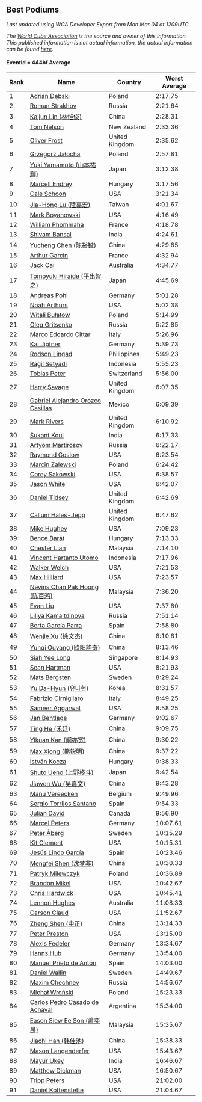 ## Best Podiums

*Last updated using WCA Developer Export from Mon Mar 04 at 1209UTC*

*The [World Cube Association](https://www.worldcubeassociation.org) is the source and owner of this information. This published information is not actual information, the actual information can be found [here](https://www.worldcubeassociation.org/results).*

#### EventId = 444bf Average

|Rank|Name|Country|Worst Average|  
|--|--|--|--|  
|1|[Adrian Dębski](https://www.worldcubeassociation.org/persons/2017DEBS01)|Poland|2:17.75|  
|2|[Roman Strakhov](https://www.worldcubeassociation.org/persons/2012STRA02)|Russia|2:21.64|  
|3|[Kaijun Lin (林恺俊)](https://www.worldcubeassociation.org/persons/2013LINK01)|China|2:28.31|  
|4|[Tom Nelson](https://www.worldcubeassociation.org/persons/2013NELS01)|New Zealand|2:33.36|  
|5|[Oliver Frost](https://www.worldcubeassociation.org/persons/2012FROS01)|United Kingdom|2:35.62|  
|6|[Grzegorz Jałocha](https://www.worldcubeassociation.org/persons/2012JALO01)|Poland|2:57.81|  
|7|[Yuki Yamamoto (山本祐輝)](https://www.worldcubeassociation.org/persons/2010YAMA04)|Japan|3:12.38|  
|8|[Marcell Endrey](https://www.worldcubeassociation.org/persons/2007ENDR01)|Hungary|3:17.56|  
|9|[Cale Schoon](https://www.worldcubeassociation.org/persons/2014SCHO02)|USA|3:21.34|  
|10|[Jia-Hong Lu (陸嘉宏)](https://www.worldcubeassociation.org/persons/2007LUJI01)|Taiwan|4:01.67|  
|11|[Mark Boyanowski](https://www.worldcubeassociation.org/persons/2014BOYA01)|USA|4:16.49|  
|12|[William Phommaha](https://www.worldcubeassociation.org/persons/2015PHOM01)|France|4:18.78|  
|13|[Shivam Bansal](https://www.worldcubeassociation.org/persons/2011BANS02)|India|4:24.61|  
|14|[Yucheng Chen (陈裕铖)](https://www.worldcubeassociation.org/persons/2015CHEN49)|China|4:29.85|  
|15|[Arthur Garcin](https://www.worldcubeassociation.org/persons/2014GARC27)|France|4:32.94|  
|16|[Jack Cai](https://www.worldcubeassociation.org/persons/2014CAIJ02)|Australia|4:34.77|  
|17|[Tomoyuki Hiraide (平出智之)](https://www.worldcubeassociation.org/persons/2012HIRA01)|Japan|4:45.69|  
|18|[Andreas Pohl](https://www.worldcubeassociation.org/persons/2012POHL01)|Germany|5:01.28|  
|19|[Noah Arthurs](https://www.worldcubeassociation.org/persons/2012ARTH01)|USA|5:02.38|  
|20|[Witali Bułatow](https://www.worldcubeassociation.org/persons/2015BUAT01)|Poland|5:14.99|  
|21|[Oleg Gritsenko](https://www.worldcubeassociation.org/persons/2011GRIT01)|Russia|5:22.85|  
|22|[Marco Edoardo Cittar](https://www.worldcubeassociation.org/persons/2015CITT01)|Italy|5:26.96|  
|23|[Kai Jiptner](https://www.worldcubeassociation.org/persons/2007JIPT01)|Germany|5:39.73|  
|24|[Rodson Lingad](https://www.worldcubeassociation.org/persons/2011LING02)|Philippines|5:49.23|  
|25|[Ragil Setyadi](https://www.worldcubeassociation.org/persons/2011SETY02)|Indonesia|5:55.23|  
|26|[Tobias Peter](https://www.worldcubeassociation.org/persons/2014PETE03)|Switzerland|5:56.00|  
|27|[Harry Savage](https://www.worldcubeassociation.org/persons/2013SAVA01)|United Kingdom|6:07.35|  
|28|[Gabriel Alejandro Orozco Casillas](https://www.worldcubeassociation.org/persons/2008CASI01)|Mexico|6:09.39|  
|29|[Mark Rivers](https://www.worldcubeassociation.org/persons/2015RIVE05)|United Kingdom|6:10.92|  
|30|[Sukant Koul](https://www.worldcubeassociation.org/persons/2014KOUL01)|India|6:17.33|  
|31|[Artyom Martirosov](https://www.worldcubeassociation.org/persons/2016MART29)|Russia|6:22.17|  
|32|[Raymond Goslow](https://www.worldcubeassociation.org/persons/2014GOSL01)|USA|6:23.54|  
|33|[Marcin Zalewski](https://www.worldcubeassociation.org/persons/2011ZALE02)|Poland|6:24.42|  
|34|[Corey Sakowski](https://www.worldcubeassociation.org/persons/2011SAKO01)|USA|6:38.57|  
|35|[Jason White](https://www.worldcubeassociation.org/persons/2016WHIT16)|USA|6:42.07|  
|36|[Daniel Tidsey](https://www.worldcubeassociation.org/persons/2016TIDS01)|United Kingdom|6:42.69|  
|37|[Callum Hales-Jepp](https://www.worldcubeassociation.org/persons/2012HALE01)|United Kingdom|6:47.62|  
|38|[Mike Hughey](https://www.worldcubeassociation.org/persons/2007HUGH01)|USA|7:09.23|  
|39|[Bence Barát](https://www.worldcubeassociation.org/persons/2008BARA01)|Hungary|7:13.33|  
|40|[Chester Lian](https://www.worldcubeassociation.org/persons/2009LIAN03)|Malaysia|7:14.10|  
|41|[Vincent Hartanto Utomo](https://www.worldcubeassociation.org/persons/2010UTOM01)|Indonesia|7:17.96|  
|42|[Walker Welch](https://www.worldcubeassociation.org/persons/2011WELC01)|USA|7:21.53|  
|43|[Max Hilliard](https://www.worldcubeassociation.org/persons/2015HILL09)|USA|7:23.57|  
|44|[Nevins Chan Pak Hoong (陈百鸿)](https://www.worldcubeassociation.org/persons/2010CHAN20)|Malaysia|7:36.20|  
|45|[Evan Liu](https://www.worldcubeassociation.org/persons/2009LIUE01)|USA|7:37.80|  
|46|[Liliya Kamaltdinova](https://www.worldcubeassociation.org/persons/2012KAMA01)|Russia|7:51.14|  
|47|[Berta García Parra](https://www.worldcubeassociation.org/persons/2014PARR02)|Spain|7:58.80|  
|48|[Wenjie Xu (徐文杰)](https://www.worldcubeassociation.org/persons/2016XUWE02)|China|8:10.81|  
|49|[Yunqi Ouyang (欧阳韵奇)](https://www.worldcubeassociation.org/persons/2007YUNQ01)|China|8:13.46|  
|50|[Siah Yee Long](https://www.worldcubeassociation.org/persons/2015LONG01)|Singapore|8:14.93|  
|51|[Sean Hartman](https://www.worldcubeassociation.org/persons/2016HART02)|USA|8:21.93|  
|52|[Mats Bergsten](https://www.worldcubeassociation.org/persons/2008BERG04)|Sweden|8:29.24|  
|53|[Yu Da-Hyun (유다현)](https://www.worldcubeassociation.org/persons/2008YUDA01)|Korea|8:31.57|  
|54|[Fabrizio Cirnigliaro](https://www.worldcubeassociation.org/persons/2008CIRN01)|Italy|8:49.25|  
|55|[Sameer Aggarwal](https://www.worldcubeassociation.org/persons/2017AGGA01)|USA|8:58.25|  
|56|[Jan Bentlage](https://www.worldcubeassociation.org/persons/2010BENT01)|Germany|9:02.67|  
|57|[Ting He (禾廷)](https://www.worldcubeassociation.org/persons/2015HETI01)|China|9:09.75|  
|58|[Yikuan Kan (阚亦宽)](https://www.worldcubeassociation.org/persons/2015KANY01)|China|9:30.22|  
|59|[Max Xiong (熊锐明)](https://www.worldcubeassociation.org/persons/2015XION03)|China|9:37.22|  
|60|[István Kocza](https://www.worldcubeassociation.org/persons/2005KOCZ01)|Hungary|9:38.33|  
|61|[Shuto Ueno (上野柊斗)](https://www.worldcubeassociation.org/persons/2008UENO01)|Japan|9:42.54|  
|62|[Jiawen Wu (吴嘉文)](https://www.worldcubeassociation.org/persons/2010WUJI01)|China|9:43.28|  
|63|[Manu Vereecken](https://www.worldcubeassociation.org/persons/2010VERE01)|Belgium|9:49.96|  
|64|[Sergio Torrijos Santano](https://www.worldcubeassociation.org/persons/2013SANT13)|Spain|9:54.33|  
|65|[Julian David](https://www.worldcubeassociation.org/persons/2010DAVI06)|Canada|9:56.90|  
|66|[Marcel Peters](https://www.worldcubeassociation.org/persons/2012PETE03)|Germany|10:07.61|  
|67|[Peter Åberg](https://www.worldcubeassociation.org/persons/2013ABER01)|Sweden|10:15.29|  
|68|[Kit Clement](https://www.worldcubeassociation.org/persons/2008CLEM01)|USA|10:15.31|  
|69|[Jesús Lindo García](https://www.worldcubeassociation.org/persons/2013GARC08)|Spain|10:23.46|  
|70|[Mengfei Shen (沈梦非)](https://www.worldcubeassociation.org/persons/2018SHEN07)|China|10:30.33|  
|71|[Patryk Milewczyk](https://www.worldcubeassociation.org/persons/2014MILE01)|Poland|10:36.89|  
|72|[Brandon Mikel](https://www.worldcubeassociation.org/persons/2011MIKE01)|USA|10:42.67|  
|73|[Chris Hardwick](https://www.worldcubeassociation.org/persons/2003HARD01)|USA|10:45.41|  
|74|[Lennon Hughes](https://www.worldcubeassociation.org/persons/2017HUGH04)|Australia|11:08.33|  
|75|[Carson Claud](https://www.worldcubeassociation.org/persons/2015CLAU02)|USA|11:52.67|  
|76|[Zheng Shen (申正)](https://www.worldcubeassociation.org/persons/2017SHEN06)|China|13:14.33|  
|77|[Peter Preston](https://www.worldcubeassociation.org/persons/2017PRES02)|USA|13:15.00|  
|78|[Alexis Fedeler](https://www.worldcubeassociation.org/persons/2015FEDE01)|Germany|13:34.67|  
|79|[Hanns Hub](https://www.worldcubeassociation.org/persons/2013HUBH01)|Germany|13:54.00|  
|80|[Manuel Prieto de Antón](https://www.worldcubeassociation.org/persons/2015ANTO04)|Spain|14:03.00|  
|81|[Daniel Wallin](https://www.worldcubeassociation.org/persons/2013WALL03)|Sweden|14:49.67|  
|82|[Maxim Chechnev](https://www.worldcubeassociation.org/persons/2011CHEC01)|Russia|14:56.67|  
|83|[Michał Wroński](https://www.worldcubeassociation.org/persons/2015WRON01)|Poland|15:23.33|  
|84|[Carlos Pedro Casado de Achával](https://www.worldcubeassociation.org/persons/2012ACHA01)|Argentina|15:34.00|  
|85|[Eason Siew Ee Son (蕭奕晨)](https://www.worldcubeassociation.org/persons/2009SIEW02)|Malaysia|15:35.67|  
|86|[Jiachi Han (韩佳池)](https://www.worldcubeassociation.org/persons/2014HANJ02)|China|15:38.33|  
|87|[Mason Langenderfer](https://www.worldcubeassociation.org/persons/2013LANG03)|USA|15:43.67|  
|88|[Mayur Ukey](https://www.worldcubeassociation.org/persons/2014UKEY01)|India|16:46.67|  
|89|[Matthew Dickman](https://www.worldcubeassociation.org/persons/2013DICK01)|USA|16:50.67|  
|90|[Tripp Peters](https://www.worldcubeassociation.org/persons/2017PETE04)|USA|21:02.00|  
|91|[Daniel Kottenstette](https://www.worldcubeassociation.org/persons/2012KOTT01)|USA|21:04.67|  
